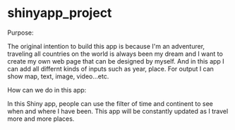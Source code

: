 # shinyapp_project
Purpose:

The original intention to build this app is because I'm an adventurer, traveling all countries on the world is always been my dream and I want to create my own web page that can be designed by myself. And in this app I can add  all differnt kinds of inputs such as year, place. For output I can show map, text, image, video...etc.   

How can we do in this app: 

In this Shiny app, people can use the filter of time and continent to see when and where I have been. This app will be constantly updated as I travel more and more places. 
